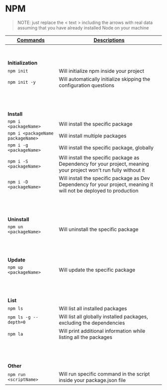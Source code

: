 # NPM

>NOTE: just replace the < text > including the arrows with real data assuming that you have already installed Node on your machine

| <ins>Commands</ins> | <ins>Descriptions</ins> |
| --- | --- |
| <br><br> |
| **Initialization** |
| `npm init`                          | Will initialize npm inside your project |
| `npm init -y`                       | Will automatically initialize skipping the configuration questions |
| <br><br><br> |
| **Install** |
| `npm i <packageName>`               | Will install the specific package |
| `npm i <packageName packageName>`   | Will install multiple packages |
| `npm i -g <packageName>`            | Will install the specific package, globally |
| `npm i -S <packageName>`            | Will install the specific package as Dependency for your project, meaning your project won't run fully without it |
| `npm i -D <packageName>`            | Will install the specific package as Dev Dependency for your project, meaning it will not be deployed to production |
| <br><br><br> |
| **Uninstall** |
| `npm un <packageName>`              | Will uninstall the specific package |
| <br><br><br> |
| **Update** |
| `npm up <packageName>`              | Will update the specific package |
| <br><br><br> |
| **List** |
| `npm ls`                            | Will list all installed packages |
| `npm ls -g --depth=0`               | Will list all globally installed packages, excluding the dependencies |
| `npm la`                            | Will print additional information while listing all the packages |
| <br><br><br> |
| **Other** |
| `npm run <scriptName>`              | Will run specific command in the script inside your package.json file |
